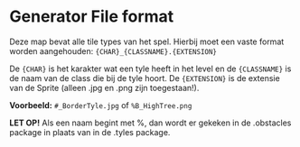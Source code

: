 # Generator File format
Deze map bevat alle tile types van het spel.
Hierbij moet een vaste format worden aangehouden: `{CHAR}_{CLASSNAME}.{EXTENSION}`

De `{CHAR}` is het karakter wat een tyle heeft in het level en de `{CLASSNAME}` is de naam van de class die bij de tyle hoort.
De `{EXTENSION}` is de extensie van de Sprite (alleen .jpg en .png zijn toegestaan!).

**Voorbeeld:** `#_BorderTyle.jpg` of `%B_HighTree.png`

**LET OP!** Als een naam begint met %, dan wordt er gekeken in de .obstacles package in plaats van in de .tyles package.